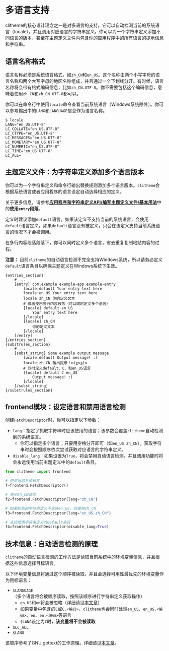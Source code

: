 # 多语言支持

clitheme的核心设计理念之一是对多语言的支持。它可以自动检测当前的系统语言（locale），并且调用对应语言的字符串定义。你可以为一个字符串定义添加不同语言的版本，甚至在主题定义文件内包含你的应用程序中的所有语言的提示信息和字符串。

## 语言名称格式

语言名称必须是系统语言格式，如`zh_CN`和`en_US`。这个名称由两个小写字母的语言名称和两个大写字母的地区名称组成，并且通过一个下划线分开。有时候，语言名称将会带有格式编码信息，比如`zh_CN.UTF-8`。你不需要包括这个编码信息，意味着使用`zh_CN`和`zh_CN.UTF-8`都可以。

你可以在命令行中使用`locale`命令查看当前系统语言（Windows系统除外）。你可以参考输出中的`LANG`和`LANGUAGE`信息作为语言名称。

```plaintext
$ locale
LANG="en_US.UTF-8"
LC_COLLATE="en_US.UTF-8"
LC_CTYPE="en_US.UTF-8"
LC_MESSAGES="en_US.UTF-8"
LC_MONETARY="en_US.UTF-8"
LC_NUMERIC="en_US.UTF-8"
LC_TIME="en_US.UTF-8"
LC_ALL=
```

## 主题定义文件：为字符串定义添加多个语言版本

你可以为一个字符串定义和命令行输出替换规则添加多个语言版本。`clitheme`会根据系统语言或者应用程序的语言设定自动选择相应的定义。

关于更多信息，请参考[**应用程序和字符串定义API/编写主题定义文件/基本用法**](../应用程序和字符串定义API/编写主题定义文件/基本用法.md)中的**使用`entry`段落**。

定义时建议添加`default`语言。如果该定义不支持当前的系统语言，会使用`default`语言定义。如果`default`语言没有被定义，只会在该定义支持当前系统语言的情况下才会被调用。

在多行内容段落段落下，你可以同时定义多个语言，省去重复复制粘贴内容的过程。

**注意：** 目前`clitheme`的自动语言检测不完全支持Windows系统，所以请务必定义`default`语言条目以确保主题定义在Windows系统下生效。

```plaintext
{entries_section}
    # ...
    [entry] com.example example-app example-entry
        locale:default Your entry text here
        locale:en_US Your entry text here
        locale:zh_CN 你的定义文本
        # 或者使用多行内容段落（可以同时定义多个语言）
        [locale] default en_US
            Your entry text here
        [/locale]
        [locale] zh_CN
            你的定义文本
        [/locale]
    [/entry]
{/entries_section}
{substrules_section}
    # ...
    [subst_string] Some example output message
        locale:default Output message! :)
        locale:zh_CN 输出提示！o(≧v≦)o
        # 同时定义default、C、和en_US语言
        [locale] default C en_US
            Output message! :)
        [/locale]
    [/subst_string]
{/substrules_section}
```

## frontend模块：设定语言和禁用语言检测

创建`FetchDescriptor`时，你可以指定以下参数：

- `lang`：指定了抓取字符串时应该使用的语言；该参数会覆盖`clitheme`自动检测到的系统语言。
    - 你可以指定多个语言；只要用空格分开即可（如`en_US zh_CN`）。获取字符串时会按照顺序依次尝试获取对应语言的字符串定义。
- `disable_lang`：如果设置为`True`，将会禁用自动语言检测，并且调用功能时将会永远使用当前主题定义中的`default`条目。

```py
from clitheme import frontend

# 使用当前系统语言
f=frontend.FetchDescriptor()

# 使用zh_CN语言
f2=frontend.FetchDescriptor(lang="zh_CN")

# 如果抓取的字符串定义不支持en_US，则使用zh_CN
f3=frontend.FetchDescriptor(lang="en_US zh_CN")

# 永远使用字符串定义的default条目
f4=frontend.FetchDescriptor(disable_lang=True)
```

## 技术信息：自动语言检测的原理

`clitheme`的自动语言检测的工作方法是读取当前系统中的环境变量信息，并且根据这些信息选择目标语言。

以下环境变量信息将通过这个顺序被读取，并且会选择可用性最优先的环境变量作为目标语言：

- `$LANGUAGE`（多个语言将会被顺序读取，按照该顺序进行字符串定义获取操作）
    - `en_US`和`en`将会被忽略（详细请见[本文章](https://wiki.archlinuxcn.org/wiki/Locale#LANGUAGE：后备区域设置)）
    - 如果变量中包含的`C`或`C.<编码>`，`clitheme`也会同时处理`en_US`、`en_US.<编码>`、`en`、`en.<编码>`等语言
    - `$LANG`设定为`C`时，**该变量将不会被读取**
- `$LC_ALL`
- `$LANG`

该顺序参考了GNU gettext的工作原理。详细请见[本文章](https://www.gnu.org/software/gettext/manual/gettext.html#Locale-Environment-Variables)。